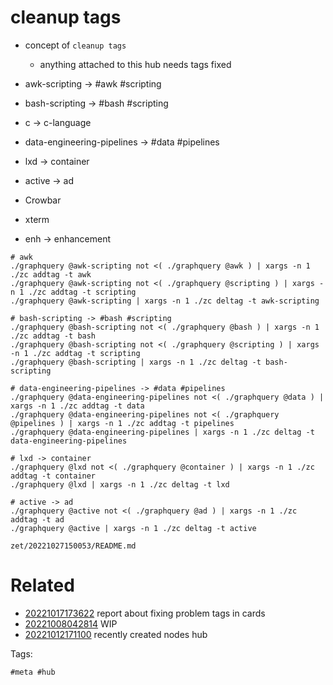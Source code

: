 # cleanup tags

- concept of `cleanup tags`
  - anything attached to this hub needs tags fixed
- awk-scripting -> #awk #scripting
- bash-scripting -> #bash #scripting
- c -> c-language
- data-engineering-pipelines -> #data #pipelines
- lxd -> container
- active -> ad

- Crowbar
- xterm
- enh -> enhancement

```
# awk
./graphquery @awk-scripting not <( ./graphquery @awk ) | xargs -n 1 ./zc addtag -t awk
./graphquery @awk-scripting not <( ./graphquery @scripting ) | xargs -n 1 ./zc addtag -t scripting
./graphquery @awk-scripting | xargs -n 1 ./zc deltag -t awk-scripting

# bash-scripting -> #bash #scripting
./graphquery @bash-scripting not <( ./graphquery @bash ) | xargs -n 1 ./zc addtag -t bash
./graphquery @bash-scripting not <( ./graphquery @scripting ) | xargs -n 1 ./zc addtag -t scripting
./graphquery @bash-scripting | xargs -n 1 ./zc deltag -t bash-scripting

# data-engineering-pipelines -> #data #pipelines
./graphquery @data-engineering-pipelines not <( ./graphquery @data ) | xargs -n 1 ./zc addtag -t data
./graphquery @data-engineering-pipelines not <( ./graphquery @pipelines ) | xargs -n 1 ./zc addtag -t pipelines
./graphquery @data-engineering-pipelines | xargs -n 1 ./zc deltag -t data-engineering-pipelines

# lxd -> container
./graphquery @lxd not <( ./graphquery @container ) | xargs -n 1 ./zc addtag -t container
./graphquery @lxd | xargs -n 1 ./zc deltag -t lxd

# active -> ad
./graphquery @active not <( ./graphquery @ad ) | xargs -n 1 ./zc addtag -t ad
./graphquery @active | xargs -n 1 ./zc deltag -t active

```

` zet/20221027150053/README.md `

# Related

- [20221017173622](/zet/20221017173622/README.md) report about fixing problem tags in cards
- [20221008042814](/zet/20221008042814/README.md) WIP
- [20221012171100](/zet/20221012171100/README.md) recently created nodes hub

Tags:

    #meta #hub
